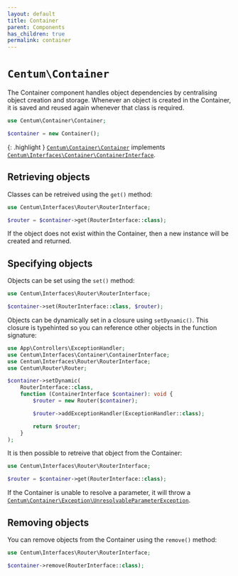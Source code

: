 ```yaml
---
layout: default
title: Container
parent: Components
has_children: true
permalink: container
---
```




# `Centum\Container`

The Container component handles object dependencies by centralising object creation and storage.
Whenever an object is created in the Container, it is saved and reused again whenever that class is required.

```php
use Centum\Container\Container;

$container = new Container();
```

{: .highlight }
[`Centum\Container\Container`](https://github.com/SidRoberts/centum/blob/development/src/Container/Container.php) implements [`Centum\Interfaces\Container\ContainerInterface`](https://github.com/SidRoberts/centum/blob/development/src/Interfaces/Container/ContainerInterface.php).



## Retrieving objects

Classes can be retreived using the `get()` method:

```php
use Centum\Interfaces\Router\RouterInterface;

$router = $container->get(RouterInterface::class);
```

If the object does not exist within the Container, then a new instance will be created and returned.



## Specifying objects

Objects can be set using the `set()` method:

```php
use Centum\Interfaces\Router\RouterInterface;

$container->set(RouterInterface::class, $router);
```

Objects can be dynamically set in a closure using `setDynamic()`.
This closure is typehinted so you can reference other objects in the function signature:

```php
use App\Controllers\ExceptionHandler;
use Centum\Interfaces\Container\ContainerInterface;
use Centum\Interfaces\Router\RouterInterface;
use Centum\Router\Router;

$container->setDynamic(
    RouterInterface::class,
    function (ContainerInterface $container): void {
        $router = new Router($container);

        $router->addExceptionHandler(ExceptionHandler::class);

        return $router;
    }
);
```

It is then possible to retreive that object from the Container:

```php
use Centum\Interfaces\Router\RouterInterface;

$router = $container->get(RouterInterface::class);
```

If the Container is unable to resolve a parameter, it will throw a [`Centum\Container\Exception\UnresolvableParameterException`](https://github.com/SidRoberts/centum/blob/development/src/Container/Exception/UnresolvableParameterException.php).



## Removing objects

You can remove objects from the Container using the `remove()` method:

```php
use Centum\Interfaces\Router\RouterInterface;

$container->remove(RouterInterface::class);
```
